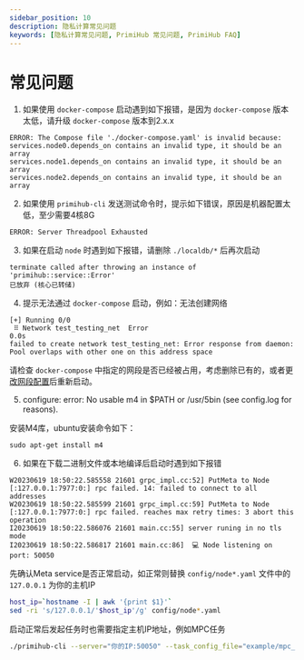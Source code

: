 ```yaml
---
sidebar_position: 10
description: 隐私计算常见问题
keywords: [隐私计算常见问题, PrimiHub 常见问题, PrimiHub FAQ]
---
```


# 常见问题

1. 如果使用 `docker-compose` 启动遇到如下报错，是因为 `docker-compose` 版本太低，请升级 `docker-compose` 版本到2.x.x
```shell
ERROR: The Compose file './docker-compose.yaml' is invalid because:
services.node0.depends_on contains an invalid type, it should be an array
services.node1.depends_on contains an invalid type, it should be an array
services.node2.depends_on contains an invalid type, it should be an array
```

2. 如果使用 `primihub-cli` 发送测试命令时，提示如下错误，原因是机器配置太低，至少需要4核8G
```shell
ERROR: Server Threadpool Exhausted
```

3. 如果在启动 `node` 时遇到如下报错，请删除 `./localdb/*` 后再次启动
```shell
terminate called after throwing an instance of 'primihub::service::Error'
已放弃 (核心已转储)
```

4. 提示无法通过 `docker-compose` 启动，例如：无法创建网络
```shell
[+] Running 0/0
 ⠿ Network test_testing_net  Error                                                                                                    0.0s
failed to create network test_testing_net: Error response from daemon: Pool overlaps with other one on this address space
```

请检查 `docker-compose` 中指定的网段是否已经被占用，考虑删除已有的，或者更[改网段配置](https://docs.docker.com/compose/networking/)后重新启动。

5. configure: error: No usable m4 in $PATH or /usr/5bin (see config.log for reasons).

安装M4库，ubuntu安装命令如下：
```
sudo apt-get install m4
```
6. 如果在下载二进制文件或本地编译后启动时遇到如下报错
```
W20230619 18:50:22.585558 21601 grpc_impl.cc:52] PutMeta to Node [:127.0.0.1:7977:0:] rpc failed. 14: failed to connect to all addresses
W20230619 18:50:22.585599 21601 grpc_impl.cc:59] PutMeta to Node [:127.0.0.1:7977:0:] rpc failed. reaches max retry times: 3 abort this operation
I20230619 18:50:22.586076 21601 main.cc:55] server runing in no tls mode
I20230619 18:50:22.586817 21601 main.cc:86]  💻 Node listening on port: 50050
```
先确认Meta service是否正常启动，如正常则替换 `config/node*.yaml` 文件中的 `127.0.0.1` 为你的主机IP
```bash
host_ip=`hostname -I | awk '{print $1}'`
sed -ri 's/127.0.0.1/'$host_ip'/g' config/node*.yaml
```
启动正常后发起任务时也需要指定主机IP地址，例如MPC任务
```bash
./primihub-cli --server="你的IP:50050" --task_config_file="example/mpc_lr_task_conf.json"
```